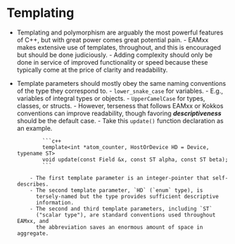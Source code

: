 # Templating

- Templating and polymorphism are arguably the most powerful features of C++,
  but with great power comes great potential pain.
      - EAMxx makes extensive use of templates, throughout, and this is encouraged
        but should be done judiciously.
      - Adding complexity should only be done in service of improved
        functionality or speed because these typically come at the price of
        clarity and readability.
- Template parameters should mostly obey the same naming conventions of the
  type they correspond to.
      - `lower_snake_case` for variables.
          - E.g., variables of integral types or objects.
      - `UpperCamelCase` for types, classes, or structs.
      - However, terseness that follows EAMxx or Kokkos conventions can improve
        readability, though favoring ***descriptiveness*** should be the default
        case.
          - Take this `update()` function declaration as an example.

              ```c++
              template<int *atom_counter, HostOrDevice HD = Device, typename ST>
              void update(const Field &x, const ST alpha, const ST beta);
              ```

          - The first template parameter is an integer-pointer that self-describes.
          - The second template parameter, `HD` (`enum` type), is
            tersely-named but the type provides sufficient descriptive
            information.
          - The second and third template parameters, including `ST`
            ("scalar type"), are standard conventions used throughout EAMxx, and
            the abbreviation saves an enormous amount of space in aggregate.
